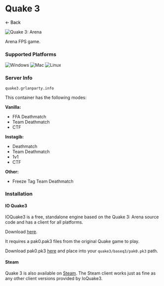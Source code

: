 # Quake 3
<a href="javascript:history.back()" style="text-decoration: none; color: black;">&#8592; Back</a>

![Quake 3: Arena](https://shared.fastly.steamstatic.com/store_item_assets/steam/apps/2200/header.jpg?t=1664229254)

Arena FPS game.

### Supported Platforms
![Windows](https://img.icons8.com/color/48/000000/windows-10.png) ![Mac](https://img.icons8.com/color/48/000000/mac-os.png) ![Linux](https://img.icons8.com/color/48/000000/linux.png)

### Server Info
`quake3.grlanparty.info`

This container has the following modes:

**Vanilla:**
- FFA Deathmatch
- Team Deathmatch
- CTF

**Instagib:**
- Deathmatch
- Team Deathmatch
- 1v1
- CTF

**Other:**
- Freeze Tag Team Deathmatch

### Installation

#### IO Quake3
IOQuake3 is a free, standalone engine based on the Quake 3: Arena source code and has a client for all platforms.

Download [here](https://ioquake3.org/get-it/). 

It requires a pak0.pak3 files from the original Quake game to play.

Download pak0.pk3 [here](https://grlanparty.info/assets/pak0.pk3) and place into your `quake3/baseq3/pak0.pk3` path.

#### Steam
Quake 3 is also available on [Steam](https://store.steampowered.com/app/2200/Quake_III_Arena/). The Steam client works
just as fine as any other client versions provided by IoQuake3. 
